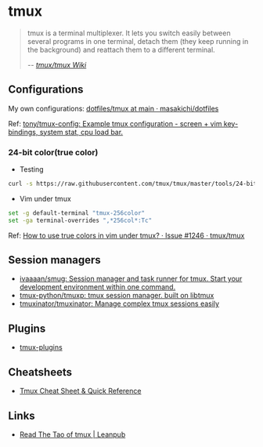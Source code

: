 # tmux

> tmux is a terminal multiplexer. It lets you switch easily between several programs in one terminal, detach them (they keep running in the background) and reattach them to a different terminal.
>
> -- <cite>[tmux/tmux Wiki](https://github.com/tmux/tmux/wiki)</cite>

## Configurations

My own configurations: [dotfiles/tmux at main · masakichi/dotfiles](https://github.com/masakichi/dotfiles/tree/main/tmux)

Ref: [tony/tmux-config: Example tmux configuration - screen + vim key-bindings, system stat, cpu load bar.](https://github.com/tony/tmux-config)

### 24-bit color(true color)

- Testing

```bash
curl -s https://raw.githubusercontent.com/tmux/tmux/master/tools/24-bit-color.sh | bash
```

- Vim under tmux

```bash
set -g default-terminal "tmux-256color"
set -ga terminal-overrides ",*256col*:Tc"
```

Ref: [How to use true colors in vim under tmux? · Issue #1246 · tmux/tmux](https://github.com/tmux/tmux/issues/1246)

## Session managers

- [ivaaaan/smug: Session manager and task runner for tmux. Start your development environment within one command.](https://github.com/ivaaaan/smug)
- [tmux-python/tmuxp: tmux session manager. built on libtmux](https://github.com/tmux-python/tmuxp)
- [tmuxinator/tmuxinator: Manage complex tmux sessions easily](https://github.com/tmuxinator/tmuxinator)

## Plugins

- [tmux-plugins](https://github.com/tmux-plugins)

## Cheatsheets

- [Tmux Cheat Sheet & Quick Reference](https://tmuxcheatsheet.com/)

## Links

- [Read The Tao of tmux | Leanpub](https://leanpub.com/the-tao-of-tmux/read)
